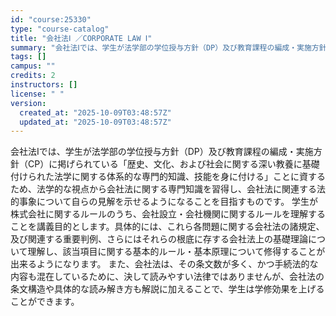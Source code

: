 ```yaml
---
id: "course:25330"
type: "course-catalog"
title: "会社法Ⅰ ／CORPORATE LAW Ⅰ"
summary: "会社法Ⅰでは、学生が法学部の学位授与方針（DP）及び教育課程の編成・実施方針（CP）に掲げられている「歴史、文化、および社会に関する深い教養に基礎付けられた法学に関する体系的な専門的知識、技能を身に付ける」ことに資するため、法学的な視点から…"
tags: []
campus: ""
credits: 2
instructors: []
license: " "
version:
  created_at: "2025-10-09T03:48:57Z"
  updated_at: "2025-10-09T03:48:57Z"
---
```


会社法Ⅰでは、学生が法学部の学位授与方針（DP）及び教育課程の編成・実施方針（CP）に掲げられている「歴史、文化、および社会に関する深い教養に基礎付けられた法学に関する体系的な専門的知識、技能を身に付ける」ことに資するため、法学的な視点から会社法に関する専門知識を習得し、会社法に関連する法的事象について自らの見解を示せるようになることを目指すものです。 学生が株式会社に関するルールのうち、会社設立・会社機関に関するルールを理解することを講義目的とします。具体的には、これら各問題に関する会社法の諸規定、及び関連する重要判例、さらにはそれらの根底に存する会社法上の基礎理論について理解し、該当項目に関する基本的ルール・基本原理について修得することが出来るようになります。 また、会社法は、その条文数が多く、かつ手続法的な内容も混在しているために、決して読みやすい法律ではありませんが、会社法の条文構造や具体的な読み解き方も解説に加えることで、学生は学修効果を上げることができます。
